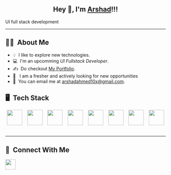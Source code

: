 <div align="center">

## Hey 👋, I'm [Arshad](https://github.com/arshad10x)!!!
  
</div>

UI full stack development
<hr/>

## 👩‍💻 &nbsp;About Me

- 💡 &nbsp;I like to explore new technologies.
- 💻 &nbsp;I'm an upcomming *UI Fullstack Developer*.
- ✍️ &nbsp;Do checkout [My Portfolio](https://arshadahmed.vercel.app/).
- 📌 &nbsp; I am a fresher and actively looking for new opportunities
- 📩 &nbsp;You can email me at arshadahmed10x@gmail.com.

<!---
Sayantan-23/Sayantan-23 is a ✨ special ✨ repository because its `README.md` (this file) appears on your GitHub profile.
You can click the Preview link to take a look at your changes.
--->

## 🖥️ &nbsp;Tech Stack

<div align="center">
<p>
  
<img height="48px" src="https://www.w3.org/html/logo/badge/html5-badge-h-solo.png"> &nbsp;&nbsp;
<img height="48px" src="https://user-images.githubusercontent.com/110087385/210600757-c5cd4168-1913-4cb9-8c09-1d43f9a7565b.png"> &nbsp;&nbsp;
<img height="48px" src="https://user-images.githubusercontent.com/110087385/210599105-c62857b2-9401-4ecf-a0a7-f15c8e917f6f.jpg"> &nbsp;&nbsp;
<img height="48px" src="https://user-images.githubusercontent.com/110087385/210602668-e370882b-dadd-4dcc-9404-feafe5e4293c.png"> &nbsp;&nbsp;
<img height="48px" src="https://user-images.githubusercontent.com/110087385/210601101-f9148e6f-5862-49e8-acb9-4b4b6aaa2674.png"> &nbsp;&nbsp;
<img height="48px" src="https://user-images.githubusercontent.com/110087385/210602668-e370882b-dadd-4dcc-9404-feafe5e4293c.png"> &nbsp;&nbsp;
<img height="48px" src="https://user-images.githubusercontent.com/110087385/210602076-ce668195-96b0-4ea6-a1ca-6eac0ac4865f.svg"> &nbsp;&nbsp;
<img height="48px" src="https://user-images.githubusercontent.com/110087385/210603643-e581d4a4-9ecc-41a3-bf6a-e05bc6123496.png"> &nbsp;&nbsp;

  
</p>

</div>

<hr>

## 💬 &nbsp;Connect With Me

<a href="https://www.linkedin.com/in/arshadahmed10x/"><img height="32px" src="https://user-images.githubusercontent.com/110087385/210606218-1afd413e-7c22-46e7-9a6e-d6198a643fb4.png"></a>

